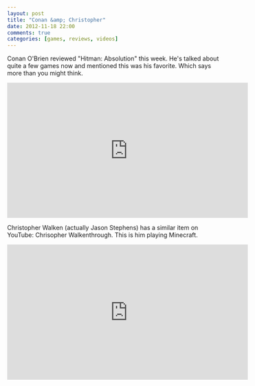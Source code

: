 ```yaml
---
layout: post
title: "Conan &amp; Christopher"
date: 2012-11-18 22:00
comments: true
categories: [games, reviews, videos]
---
```


Conan O'Brien reviewed "Hitman: Absolution" this week. He's talked about quite a few games now and mentioned this was his favorite. Which says more than you might think.
<!-- more -->
<iframe width="560" height="315" src="https://www.youtube.com/embed/5XLrtLsGt_g?rel=0" frameborder="0" allowfullscreen></iframe>

Christopher Walken (actually Jason Stephens) has a similar item on YouTube: Chrisopher Walkenthrough. This is him playing Minecraft.
<iframe width="560" height="315" src="https://www.youtube.com/embed/zRMyz2IiOSM?rel=0" frameborder="0" allowfullscreen></iframe>
